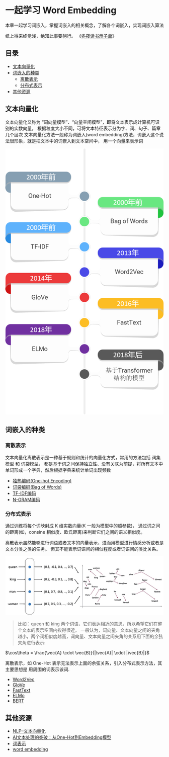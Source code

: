
# 一起学习 Word Embedding

本章一起学习词嵌入，掌握词嵌入的相关概念，了解各个词嵌入，实现词嵌入算法

纸上得来终觉浅，绝知此事要躬行。 《[冬夜读书示子聿](https://www.gushiwen.cn/mingju/juv_bc2e9eb921c8.aspx)》

## 目录
- [文本向量化](#文本向量化)
- [词嵌入的种类](#词嵌入的种类)
  - [离散表示](#离散表示)
  - [分布式表示](#分布式表示)
- [其他资源](#其他资源)

## 文本向量化

文本向量化又称为 “词向量模型”、“向量空间模型”，即将文本表示成计算机可识别的实数向量， 根据粒度大小不同，可将文本特征表示分为字、词、句子、篇章几个层次
文本向量化方法一般称为词嵌入(word embedding)方法，词嵌入这个说法很形象，就是把文本中的词嵌入到文本空间中， 用一个向量来表示词

![Image](images/img_1.png "Image")

## 词嵌入的种类
### 离散表示
文本向量化离散表示是一种基于规则和统计的向量化方式，常用的方法包括 词集模型 和 词袋模型， 都是基于词之间保持独立性、没有关联为前提，将所有文本中单词形成一个字典，然后根据字典来统计单词出现频数

- [独热编码(One-hot Encoding)](./01.one-hot.ipynb)
- [词袋编码(Bag of Words)](./02.bag-of-word.ipynb)
- [TF-IDF编码](./03.tf-idf.ipynb)
- [N-GRAM编码](./04.n-gram.ipynb)

### 分布式表示
通过训练将每个词映射成 K 维实数向量(K 一般为模型中的超参数)， 通过词之间的距离(如，consine 相似度、欧氏距离)来判断它们之间的语义相似度。

离散表示虽然能够进行词语或者文本的向量表示，进而用模型进行情感分析或者是文本分类之类的任务。 但其不能表示词语间的相似程度或者词语间的类比关系。

![Image](images/img_2.png "Image")

>比如：queen 和 king 两个词语，它们表达相近的意思，所以希望它们在整个文本的表示空间内挨得很近。
一般认为，词向量、文本向量之间的夹角越小，两个词相似度越高，词向量、文本向量之间夹角的关系用下面的余弦夹角进行表示:

$\cos\theta = \frac{\vec{A} \cdot \vec{B}}{|\vec{A}| \cdot |\vec{B}|}$

离散表示，如 One-Hot 表示无法表示上面的余弦关系，引入分布式表示方法，其主要思想是 用周围的词表示该词.

- [Word2Vec](./05.word2vec.ipynb)
- [GloVe](./06.glove.ipynb)
- [FastText](./07.fasttext.ipynb)
- [ELMo](./08.elmo.ipynb)
- [BERT](./09.bert.ipynb)


## 其他资源
- [NLP–文本向量化](https://deeplearning-doc.readthedocs.io/en/latest/deeplearning/NLP/NLP-text-vector.html#co-currence-matrix)
- [AI文本处理的突破：从One-Hot到Embedding模型](https://www.53ai.com/news/qianyanjishu/2024060576385.html)
- [词表示](https://paddlepedia.readthedocs.io/en/latest/tutorials/sequence_model/word_representation/index.html)
- [word embedding](https://github.com/shibing624/nlp-tutorial/blob/main/01_word_embedding/01_%E6%96%87%E6%9C%AC%E8%A1%A8%E7%A4%BA.ipynb)


